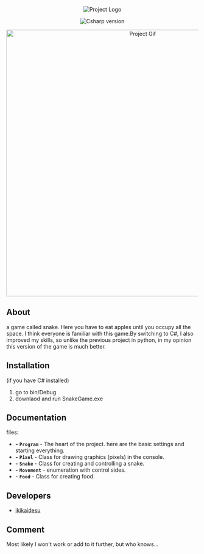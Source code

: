 <p align="center">
      <img src="https://i.ibb.co/SJMCQcD/Snake-Game-Logo.png" alt="Project Logo">
</p>

<p align="center">
    <img src="https://img.shields.io/badge/.NET CSharp-7.3-blueviolet" alt="Csharp version">
</p>

<p align="center">
      <img src="https://i.ibb.co/5FK0mMS/Snake-Game-Csharp.gif" alt="Project Gif" width="700">
</p>

## About

<p>a game called snake. Here you have to eat apples until you occupy all the space. I think everyone is familiar with this game.By switching to C#, I also improved my skills, so unlike the previous project in python, in my opinion this version of the game is much better.</p>

## Installation

(if you have C# installed)
1. go to bin/Debug
2. downlaod and run SnakeGame.exe

## Documentation

files:
- **-** **`Program`** - The heart of the project. here are the basic settings and starting everything.
- **-** **`Pixel`** - Class for drawing graphics (pixels) in the console.
- **-** **`Snake`** - Class for creating and controlling a snake.
- **-** **`Movement`** - enumeration with control sides.
- **-** **`Food`** - Class for creating food.

## Developers

- [ikikaidesu](https://github.com/ikikaidesu)

## Comment

Most likely I won't work or add to it further, but who knows...
